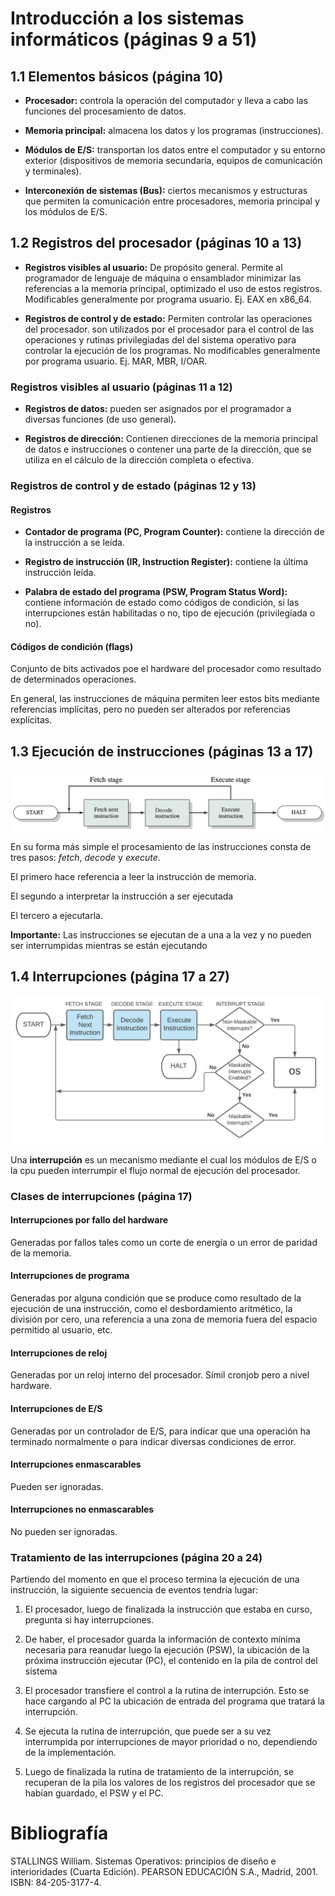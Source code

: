# Introducción a los sistemas informáticos (páginas 9 a 51)

## 1.1 Elementos básicos (página 10)

- **Procesador:** controla la operación del computador y lleva a cabo las funciones del procesamiento de datos.

- **Memoria principal:** almacena los datos y los programas (instrucciones).

- **Módulos de E/S:** transportan los datos entre el computador y su entorno exterior (dispositivos de memoria secundaria, equipos de comunicación y terminales).

- **Interconexión de sistemas (Bus):** ciertos mecanismos y estructuras que permiten la comunicación entre procesadores, memoria principal y los módulos de E/S.

## 1.2 Registros del procesador (páginas 10 a 13)

- **Registros visibles al usuario:** De propósito general. Permite al programador de lenguaje de máquina o ensamblador minimizar las referencias a la memoria principal, optimizado el uso de estos registros. Modificables generalmente por programa usuario. Ej. EAX en x86_64.

- **Registros de control y de estado:** Permiten controlar las operaciones del procesador. son utilizados por el procesador para el control de las operaciones y rutinas privilegiadas del del sistema operativo para controlar la ejecución de los programas. No modificables generalmente por programa usuario. Ej. MAR, MBR, I/OAR.

### Registros visibles al usuario (páginas 11 a 12)

- **Registros de datos:** pueden ser asignados por el programador a diversas funciones (de uso general).

- **Registros de dirección:** Contienen direcciones de la memoria principal de datos e instrucciones o contener una parte de la dirección, que se utiliza en el cálculo de la dirección completa o efectiva.

### Registros de control y de estado (páginas 12 y 13)

#### Registros

- **Contador de programa (PC, Program Counter):** contiene la dirección de la instrucción a se leída.

- **Registro de instrucción (IR, Instruction Register):** contiene la última instrucción leída.

- **Palabra de estado del programa (PSW, Program Status Word):** contiene información de estado como códigos de condición, si las interrupciones están habilitadas o no, tipo de ejecución (privilegiada o no).

#### Códigos de condición (flags)

Conjunto de bits activados poe el hardware del procesador como resultado de determinados operaciones.

En general, las instrucciones de máquina permiten leer estos bits mediante referencias implícitas, pero no pueden ser alterados por referencias explícitas.

## 1.3 Ejecución de instrucciones (páginas 13 a 17)

![Execution Cycle](./execution-cycle.png)

En su forma más simple el procesamiento de las instrucciones consta de tres pasos: _fetch_, _decode_ y _execute_.

El primero hace referencia a leer la instrucción de memoria.

El segundo a interpretar la instrucción a ser ejecutada

El tercero a ejecutarla.

**Importante:** Las instrucciones se ejecutan de a una a la vez y no pueden ser interrumpidas mientras se están ejecutando

## 1.4 Interrupciones (página 17 a 27)

![Interruptions](interruptions.jpg)

Una **interrupción** es un mecanismo mediante el cual los módulos de E/S o la cpu pueden interrumpir el flujo normal de ejecución del procesador.

### Clases de interrupciones (página 17)

#### Interrupciones por fallo del hardware

Generadas por fallos tales como un corte de energía o un error de paridad de la memoria.

#### Interrupciones de programa

Generadas por alguna condición que se produce como resultado de la ejecución de una instrucción, como el desbordamiento aritmético, la división por cero, una referencia a una zona de memoria fuera del espacio permitido al usuario, etc.

#### Interrupciones de reloj

Generadas por un reloj interno del procesador. Símil cronjob pero a nivel hardware.

#### Interrupciones de E/S

Generadas por un controlador de E/S, para indicar que una operación ha terminado normalmente o para indicar diversas condiciones de error.

#### Interrupciones enmascarables

Pueden ser ignoradas.

#### Interrupciones no enmascarables

No pueden ser ignoradas.

### Tratamiento de las interrupciones (página 20 a 24)

Partiendo del momento en que el proceso termina la ejecución de una instrucción, la siguiente secuencia de eventos tendría lugar:

1. El procesador, luego de finalizada la instrucción que estaba en curso, pregunta si hay interrupciones.

2. De haber, el procesador guarda la información de contexto mínima necesaria para reanudar luego la ejecución (PSW), la ubicación de la próxima instrucción ejecutar (PC), el contenido  en la pila de control del sistema

3. El procesador transfiere el control a la rutina de interrupción. Esto se hace cargando al PC la ubicación de entrada del programa que tratará la interrupción.

4. Se ejecuta la rutina de interrupción, que puede ser a su vez interrumpida por interrupciones de mayor prioridad o no, dependiendo de la implementación.

5. Luego de finalizada la rutina de tratamiento de la interrupción, se recuperan de la pila los valores de los registros del procesador que se habían guardado, el PSW y el PC.

# Bibliografía

STALLINGS William. Sistemas Operativos: principios de diseño e interioridades (Cuarta Edición). PEARSON EDUCACIÓN S.A., Madrid, 2001. ISBN: 84-205-3177-4.
